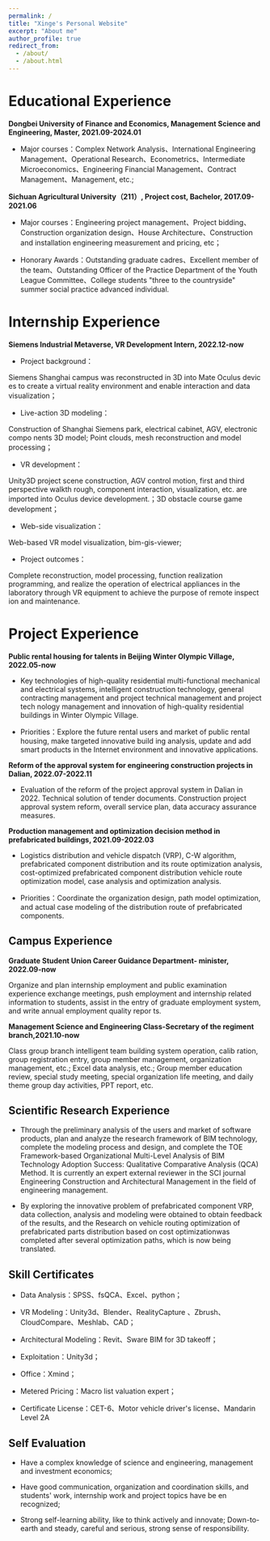 ```yaml
---
permalink: /
title: "Xinge's Personal Website"
excerpt: "About me"
author_profile: true
redirect_from: 
  - /about/
  - /about.html
---
```


Educational Experience
=====
**Dongbei University of Finance and Economics, Management Science and Engineering, Master, 2021.09-2024.01**

* Major courses：Complex Network Analysis、International Engineering Management、Operational Research、Econometrics、Intermediate Microeconomics、Engineering Financial Management、Contract Management、Management, etc.;

**Sichuan Agricultural University（211）, Project cost, Bachelor, 2017.09-2021.06**

* Major courses：Engineering project management、Project bidding、Construction organization design、House Architecture、Construction and installation engineering measurement and pricing, etc；

* Honorary Awards：Outstanding graduate cadres、Excellent member of the team、Outstanding Officer of the Practice Department of the Youth League Committee、College students "three to the countryside" summer social practice advanced individual.

Internship Experience
======
**Siemens Industrial Metaverse, VR Development Intern, 2022.12-now**

* Project background：

Siemens Shanghai campus was reconstructed in 3D into Mate Oculus devic es to create a virtual reality environment and enable interaction and data visualization；

* Live-action 3D modeling：

Construction of Shanghai Siemens park, electrical cabinet, AGV, electronic compo nents 3D model; Point clouds, mesh reconstruction and model processing；

* VR development：

Unity3D project scene construction, AGV control motion, first and third perspective walkth rough, component interaction, visualization, etc. are imported into Oculus device development.；3D obstacle course game development；

* Web-side visualization：

Web-based VR model visualization, bim-gis-viewer;

* Project outcomes：

Complete reconstruction, model processing, function realization programming, and realize the operation of electrical appliances in the laboratory through VR equipment to achieve the purpose of remote inspect ion and maintenance.

Project Experience
======
**Public rental housing for talents in Beijing Winter Olympic Village, 2022.05-now**

* Key technologies of high-quality residential multi-functional mechanical and electrical systems, intelligent construction technology, general contracting management and project technical management and project tech nology management and innovation of high-quality residential buildings in Winter Olympic Village.

* Priorities：Explore the future rental users and market of public rental housing, make targeted innovative build ing analysis, update and add smart products in the Internet environment and innovative applications.

**Reform of the approval system for engineering construction projects in Dalian, 2022.07-2022.11**

* Evaluation of the reform of the project approval system in Dalian in 2022. Technical solution of tender documents. Construction project approval system reform, overall service plan, data accuracy assurance measures.

**Production management and optimization decision method in prefabricated buildings, 2021.09-2022.03**

* Logistics distribution and vehicle dispatch (VRP), C-W algorithm, prefabricated component distribution and its route optimization analysis, cost-optimized prefabricated component distribution vehicle route optimization model, case analysis and optimization analysis.

* Priorities：Coordinate the organization design, path model optimization, and actual case modeling of the distribution route of prefabricated components.

Campus Experience
------
**Graduate Student Union Career Guidance Department- minister, 2022.09-now**

Organize and plan internship employment and public examination experience exchange meetings, push employment and internship related information to students, assist in the entry of graduate employment system, and write annual employment quality repor ts.

**Management Science and Engineering Class-Secretary of the regiment branch,2021.10-now**

Class group branch intelligent team building system operation, calib ration, group registration entry, group member management, organization management, etc.; Excel data analysis, etc.; Group member education review, special study meeting, special organization life meeting, and daily theme group day activities, PPT report, etc.

Scientific Research Experience
------
* Through the preliminary analysis of the users and market of software products, plan and analyze the research framework of BIM technology, complete the modeling process and design, and complete the TOE Framework-based Organizational Multi-Level Analysis of BIM Technology Adoption Success: Qualitative Comparative Analysis (QCA) Method. It is currently an expert external reviewer in the SCI journal Engineering Construction and Architectural Management in the field of engineering management.

* By exploring the innovative problem of prefabricated component VRP, data collection, analysis and modeling were obtained to obtain feedback of the results, and the Research on vehicle routing optimization of prefabricated parts distribution based on cost optimizationwas completed after several optimization paths, which is now being translated.

Skill Certificates
------
* Data Analysis：SPSS、fsQCA、Excel、python；

* VR Modeling：Unity3d、Blender、RealityCapture 、Zbrush、CloudCompare、Meshlab、CAD；

* Architectural Modeling：Revit、Sware BIM for 3D takeoff；

* Exploitation：Unity3d；

* Office：Xmind；

* Metered Pricing：Macro list valuation expert；

* Certificate License：CET-6、Motor vehicle driver's license、Mandarin Level 2A

Self Evaluation
------
* Have a complex knowledge of science and engineering, management and investment economics;

* Have good communication, organization and coordination skills, and students' work, internship work and project topics have be en 
recognized;

* Strong self-learning ability, like to think actively and innovate; Down-to-earth and steady, careful and serious, strong sense of 
responsibility.
